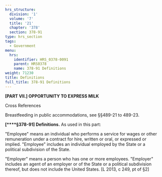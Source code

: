 ```yaml
---
hrs_structure:
  division: '1'
  volume: '7'
  title: '21'
  chapter: '378'
  section: 378-91
type: hrs_section
tags:
  - Government
menu:
  hrs:
    identifier: HRS_0378-0091
    parent: HRS0378
    name: 378-91 Definitions
weight: 71230
title: Definitions
full_title: 378-91 Definitions
---
```

**[PART VII.] OPPORTUNITY TO EXPRESS MILK**

Cross References

Breastfeeding in public accommodations, see §§489-21 to 489-23.

**[****§378-91] Definitions.** As used in this part:

"Employee" means an individual who performs a service for wages or other remuneration under a contract for hire, written or oral, or expressed or implied. "Employee" includes an individual employed by the State or a political subdivision of the State.

"Employer" means a person who has one or more employees. "Employer" includes an agent of an employer or of the State or a political subdivision thereof, but does not include the United States. [L 2013, c 249, pt of §2]